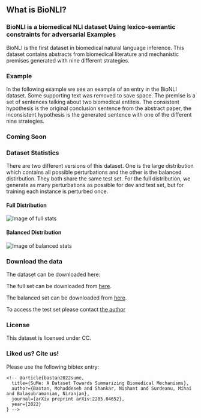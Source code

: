 ## What is BioNLI?
### BioNLI is a biomedical NLI dataset Using lexico-semantic constraints for adversarial Examples

 <!-- You can find our paper <a href='https://arxiv.org/abs/2205.04652'> here </a> -->

<!-- Mohaddeseh Bastan, Nishant Shankar, Mihai Surdeanu, Niranjan Balasubramanian.  -->

BioNLI is the first dataset in biomedical natural language inference. This dataset contains abstracts from biomedical literature and mechanistic premises generated with nine different strategies. 

### Example
In the following example we see an example of an entry in the BioNLI dataset. Some supporting text was removed to save space. The premise is a set of sentences talking about two biomedical entiteis. The consistent hypothesis is the original conclusion sentence from the abstract paper, the inconsistent hypothesis is the generated sentence with one of the different nine strategies.

### Coming Soon ###


<!-- <img src="assets/img/dataexample_v3.drawio.svg" alt="Image of SuMe stats"/> -->

### Dataset Statistics

There are two different versions of this dataset. One is the large distribution which contains all possible perturbations and the other is the balanced distirbution. They both share the same test set. For the full distribution, we generate as many perturbations as possible for dev and test set, but for training each instance is perturbed once.
#### Full Distribution

<img src="assets/img/full.png" alt="Image of full stats"/>

#### Balanced Distribution

<img src="assets/img/balanced.png" alt="Image of balanced stats"/>




### Download the data

The dataset can be downloaded here:

The full set can be downloaded from <a href="https://drive.google.com/drive/folders/1-wNvAYs4ULJFNkeVHaUJM3U7slX-vtiB?usp=sharing">here</a>.

The balanced set can be downloaded from <a href="https://drive.google.com/drive/folders/187W4RCk1cJnKKO95NPljxZYelUgMOHf8?usp=sharing">here</a>. 

To access the test set please contact <a href = "mailto: mbastan@cs.stonybrook.edu">the author</a>

### License

This dataset is licensed under CC. 


### Liked us? Cite us!

Please use the following bibtex entry:
```
<!-- @article{bastan2022sume,
  title={SuMe: A Dataset Towards Summarizing Biomedical Mechanisms},
  author={Bastan, Mohaddeseh and Shankar, Nishant and Surdeanu, Mihai and Balasubramanian, Niranjan},
  journal={arXiv preprint arXiv:2205.04652},
  year={2022}
} -->
```

